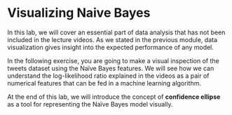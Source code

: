 # Visualizing Naive Bayes

In this lab, we will cover an essential part of data analysis that has not been included in the lecture videos. As we stated in the previous module, data visualization gives insight into the expected performance of any model. 

In the following exercise, you are going to make a visual inspection of the tweets dataset using the Naïve Bayes features. We will see how we can understand the log-likelihood ratio explained in the videos as a pair of numerical features that can be fed in a machine learning algorithm. 

At the end of this lab, we will introduce the concept of __confidence ellipse__ as a tool for representing the Naïve Bayes model visually.
